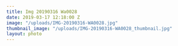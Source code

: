 ```yaml
---
title: Img 20190316 Wa0028
date: 2019-03-17 12:18:00 Z
image: "/uploads/IMG-20190316-WA0028.jpg"
thumbnail_image: "/uploads/IMG-20190316-WA0028_thumbnail.jpg"
layout: photo
---
```


